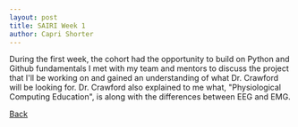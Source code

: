 ```yaml
---
layout: post
title: SAIRI Week 1
author: Capri Shorter
---
```


During the first week, the cohort had the opportunity to build on Python and Github fundamentals I met with my team and mentors to discuss the project that I'll be working on and gained an understanding of what Dr. Crawford will be looking for. 
Dr. Crawford also explained to me what, "Physiological Computing Education", is along 
with the differences between EEG and EMG.

[Back](./)

